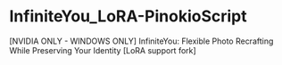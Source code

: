 # InfiniteYou_LoRA-PinokioScript
[NVIDIA ONLY - WINDOWS ONLY] InfiniteYou: Flexible Photo Recrafting While Preserving Your Identity [LoRA support fork]
